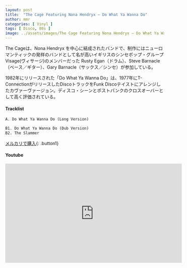 ```yaml
---
layout: post
title:  "The Cage Featuring Nona Hendryx – Do What Ya Wanna Do"
author: mmr
categories: [ Vinyl ]
tags: [ Disco, 80s ]
image: ../assets/images/The Cage Featuring Nona Hendryx – Do What Ya Wanna Do.jpg
---
```


The Cageは、Nona Hendryx を中心に結成されたバンドで、制作にはニューロマンティックの発祥のバンドとして名が高いイギリスのシンセポップ・グループVisage(ヴィサージ)のメンバーだった Rusty Egan（ドラム）、Steve Barnacle（ベース／ギター）、Gary Barnacle（サックス／シンセ）が参加している。

1982年にリリースされた「Do What Ya Wanna Do」は、1977年にT-ConnectionがリリースしたDiscoトラックをFunk Discoテイストにアレンジしたカヴァーヴァージョン。ディスコ・シーンとポストパンクのクロスオーバーとして高く評価されている。


#### Tracklist
```md
A. Do What Ya Wanna Do (Long Version)

B1. Do What Ya Wanna Do (Dub Version)
B2. The Slammer
```

[メルカリで購入](https://jp.mercari.com/item/m27019476665?afid=6142608987){: .button1}

#### Youtube
<iframe width="560" height="315" src="https://www.youtube.com/embed/oXh3LAE2hV8?si=wzW_jCfptCuLZbv2" title="YouTube video player" frameborder="0" allow="accelerometer; autoplay; clipboard-write; encrypted-media; gyroscope; picture-in-picture; web-share" referrerpolicy="strict-origin-when-cross-origin" allowfullscreen></iframe>